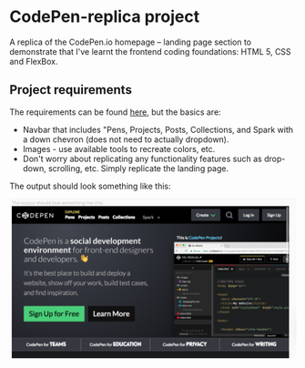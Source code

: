 # CodePen-replica project

A replica of the CodePen.io homepage – landing page section to demonstrate that I've learnt the frontend coding foundations: HTML 5, CSS and FlexBox.

## Project requirements

The requirements can be found [here](https://devcamp.com/trails/digital-foundations/campsites/298/guides/digital-and-coding-literacy-capstone-project), but the basics are:

- Navbar that includes "Pens, Projects, Posts, Collections, and Spark with a down chevron (does not need to actually dropdown).
- Images - use available tools to recreate colors, etc.
- Don't worry about replicating any functionality features such as drop-down, scrolling, etc. Simply replicate the landing page.

The output should look something like this:


![CodePen landing page](./images/Screenshot%202023-11-10%20105145.png)